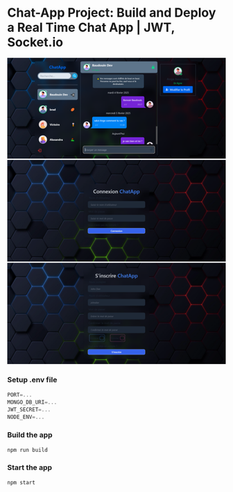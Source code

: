 # Chat-App Project: Build and Deploy a Real Time Chat App | JWT, Socket.io
![Demo App](./frontend/src/assets/ChatApp.PNG)
![Demo App](./frontend/src/assets/Login-ChatApp.png)
![Demo App](./frontend/src/assets/Register-ChatApp.png)
### Setup .env file

```js
PORT=...
MONGO_DB_URI=...
JWT_SECRET=...
NODE_ENV=...
```

### Build the app

```shell
npm run build
```

### Start the app

```shell
npm start
```
